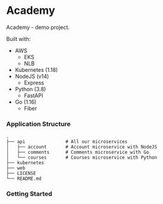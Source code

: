 # Academy

Academy - demo project.

Built with:

- AWS
  - EKS
  - NLB
- Kubernetes (1.18)
- NodeJS (v14)
  - Express
- Python (3.8)
  - FastAPI
- Go (1.16)
  - Fiber

### Application Structure

```
.
├── api               # All our microservices
│   ├── account       # Account microservice with NodeJS
│   ├── comments      # Comments microservice with Go
│   └── courses       # Courses microservice with Python
├── kubernetes
├── web
├── LICENSE
└── README.md
```

### Getting Started
